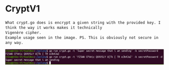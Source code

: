 # CryptV1

```
What crypt.go does is encrypt a given string with the provided key. I think the way it works makes it technically 
Vigenère cipher.
Example usage seen in the image. PS. This is obviously not secure in any way.
```

![Crypt Script](/img/img1.png)
